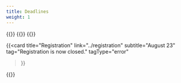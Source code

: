 ```yaml
---
title: Deadlines
weight: 1
---
```


<div class="hx:mt-6 hx:mb-6">
{{<cards cols="1">}}
  {{<card
     title="Abstract Submission"
     link=../abstract-submission
     subtitle="July 30"
     tag="Abstract Submission Deadline has now passed"
     tagType="error"
  >}}
  {{<card
     title="Early-Career Travel Support"
     link=../travel-support
     subtitle="July 30"
     tag="Travel Support Deadline has now passed"
     tagType="error"
  >}}
<!-- While registration is open: -->
<!--  {{<card
     title="Registration"
     link="../registration"
     subtitle="Month XX, Y:00 PM PDT (UTC-7)"
     tag="Our workshop has reached capacity in the past, so register early!"
     tagType="info"
  >}} -->

<!-- When we are close to capacity -->
<!--  {{<card
     title="Registration"
     link="../registration"
     subtitle="Month XX, Y:00 PM PDT (UTC-7)"
     tag="We are nearing capacity, register soon!"
     tagType="warning"
  >}} -->


<!-- When registration closes -->

  {{<card
     title="Registration"
     link="../registration"
     subtitle="August 23"
     tag="Registration is now closed."
     tagType="error"
  >}}

{{</cards>}}
</div>
